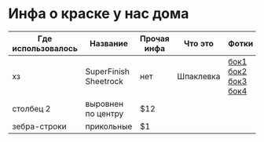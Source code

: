 # Инфа о краске у нас дома

| Где использовалось | Название              | Прочая инфа | Что это   | Фотки                                                                                   |
| ------------------ | --------------------- | ----------- | --------- | --------------------------------------------------------------------------------------- |
| хз                 | SuperFinish Sheetrock | нет         | Шпаклевка | [бок1](./res/1/1.jpg) [бок2](./res/1/2.jpg) [бок3](./res/1/3.jpg) [бок4](./res/1/4.jpg) |
| столбец 2          | выровнен по центру    | \$12        |
| зебра-строки       | прикольные            | \$1         |
